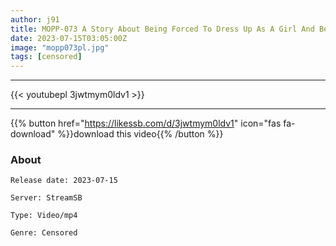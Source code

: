 ```yaml
---
author: j91
title: MOPP-073 A Story About Being Forced To Dress Up As A Girl And Being Mischievous And Raped. Natural Mizuki
date: 2023-07-15T03:05:00Z
image: "mopp073pl.jpg"
tags: [censored]
---
```

___

{{< youtubepl 3jwtmym0ldv1 >}}
___

{{% button href="https://likessb.com/d/3jwtmym0ldv1" icon="fas fa-download" %}}download this video{{% /button %}}
### About

`Release date: 2023-07-15`

`Server: StreamSB`

`Type: Video/mp4`

`Genre:	Censored`